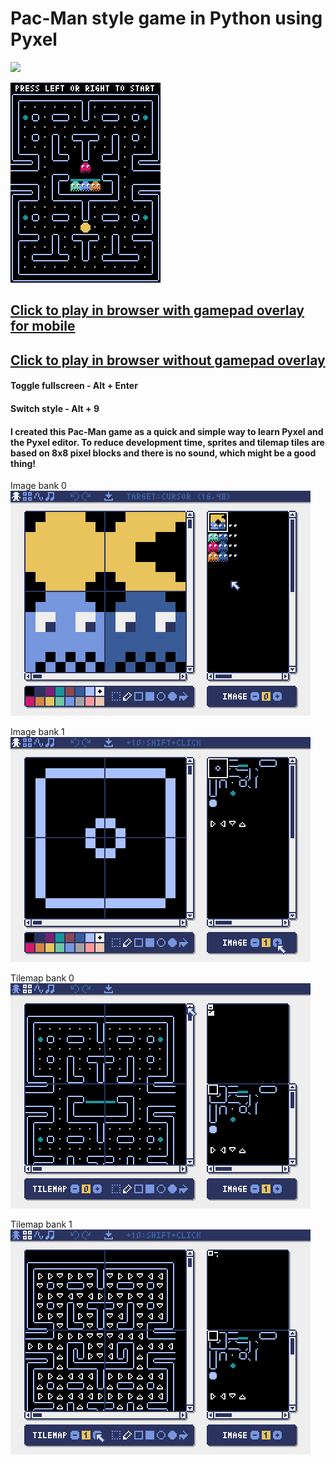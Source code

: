 # Pac-Man style game in Python using Pyxel

<p><a href="https://github.com/kitao/pyxel/tree/main?tab=readme-ov-file">
<img src="https://github.com/kitao/pyxel/raw/main/docs/images/pyxel_logo_152x64.png">
</a></p>

<img src="assets/pacman_play.gif">

## [Click to play in browser with gamepad overlay for mobile](https://kitao.github.io/pyxel/wasm/launcher/?play=4-3is4-me.pyxel-pac-man.build.sprite&gamepad=enabled)

## [Click to play in browser without gamepad overlay](https://kitao.github.io/pyxel/wasm/launcher/?play=4-3is4-me.pyxel-pac-man.build.sprite)

#### Toggle fullscreen  - Alt + Enter
#### Switch style - Alt + 9

#### I created this Pac-Man game as a quick and simple way to learn Pyxel and the Pyxel editor. To reduce development time, sprites and tilemap tiles are based on 8x8 pixel blocks and there is no sound, which might be a good thing!



Image bank 0
<img src="assets/img_bank_0.png">



Image bank 1
<img src="assets/img_bank_1.png">



Tilemap bank 0
<img src="assets/tile_bank_0.png">



Tilemap bank 1
<img src="assets/tile_bank_1.png">
